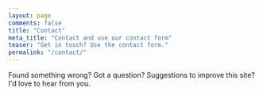 ```yaml
---
layout: page
comments: false
title: "Contact"
meta_title: "Contact and use our contact form"
teaser: "Get in touch? Use the contact form."
permalink: "/contact/"
---
```

Found something wrong? Got a question? Suggestions to improve this site? I'd love to hear from you.
